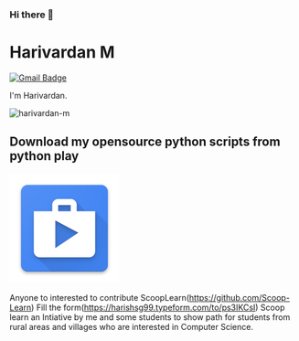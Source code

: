 ### Hi there 👋


# Harivardan M
[![Gmail Badge](https://img.shields.io/badge/-harivardan4466@gmail.com-c14438?style=flat-square&logo=Gmail&logoColor=white&link=mailto:harivardan4466@gmail.com)](mailto:harivardan4466@gmail.com)

 

I'm Harivardan.



 

<p align="left"><img src="https://github-readme-stats.vercel.app/api?username=harivardan-m&show_icons=true" alt="harivardan-m" /></p>

 


## Download my opensource python scripts from python play
[![Deploy](https://github.com/harishsg99/Scoop-Store/blob/master/192.png)](https://pythonplay.ml/)

 

Anyone to interested to contribute ScoopLearn(https://github.com/Scoop-Learn) Fill the form(https://harishsg99.typeform.com/to/ps3IKCsI)
Scoop learn an Intiative by me and some students to show path for students from rural areas and villages who are interested in Computer Science.
 
